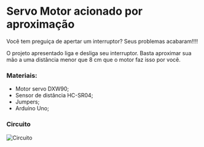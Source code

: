 # Servo Motor acionado por aproximação

Você tem preguiça de apertar um interruptor?
Seus problemas acabaram!!!! 

O projeto apresentado liga e desliga seu interruptor. Basta aproximar sua mão a uma distância menor que 8 cm que o motor faz isso por você.

### Materiais:
- Motor servo DXW90;
- Sensor de distância HC-SR04;
- Jumpers;
- Arduíno Uno;

### Circuito
![Circuito](/circuito1.png)
